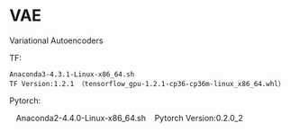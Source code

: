 # VAE
Variational Autoencoders

TF:

    Anaconda3-4.3.1-Linux-x86_64.sh
    TF Version:1.2.1 （tensorflow_gpu-1.2.1-cp36-cp36m-linux_x86_64.whl）

Pytorch:

    Anaconda2-4.4.0-Linux-x86_64.sh
    Pytorch Version:0.2.0_2
